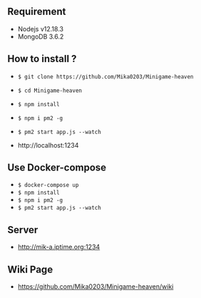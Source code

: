 ## Requirement

* Nodejs v12.18.3
* MongoDB 3.6.2

## How to install ?

* `$ git clone https://github.com/Mika0203/Minigame-heaven`
* `$ cd Minigame-heaven`
* `$ npm install`
* `$ npm i pm2 -g`
* `$ pm2 start app.js --watch`

* http://localhost:1234



## Use Docker-compose

* `$ docker-compose up`
* `$ npm install`
* `$ npm i pm2 -g`
* `$ pm2 start app.js --watch`

## Server

* http://mik-a.iptime.org:1234


## Wiki Page

* https://github.com/Mika0203/Minigame-heaven/wiki
